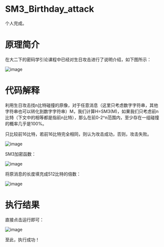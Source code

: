 # SM3_Birthday_attack

个人完成。

# 原理简介

在大二下的密码学引论课程中已经对生日攻击进行了说明介绍，如下图所示：

![image](https://user-images.githubusercontent.com/105580300/181920599-aca9d4d8-d42f-42d9-9166-27133c389d3d.png)



# 代码解释
利用生日攻击找n比特碰撞的原像，对于任意消息（这里只考虑数字字符串，其他字符串也可以转化到数字字符串）M，我们计算H=SM3(M)，如果我们只考虑前n比特（下文中的相等都是指前n比特），那么在前0-2^n范围内，至少存在一组碰撞的概率几乎是100%。

只比较前16比特，若前16比特完全相同，则认为攻击成功，否则，攻击失败。

![image](https://user-images.githubusercontent.com/105580300/181920653-85de3433-37fd-4ab2-a0c5-9807e1968780.png)

SM3加密函数：

![image](https://user-images.githubusercontent.com/105580300/181920737-6a0555aa-0c75-40f9-8209-a1387dbaf976.png)

将原消息的长度填充成512比特的倍数：

![image](https://user-images.githubusercontent.com/105580300/181920786-eb145f07-eb2e-41af-9413-de32ef6af694.png)


# 执行结果

直接点击运行即可：

![image](https://user-images.githubusercontent.com/105580300/181920413-5807dc4d-0aa2-41e9-bb72-aedd2cf5a1eb.png)


至此，执行成功！
